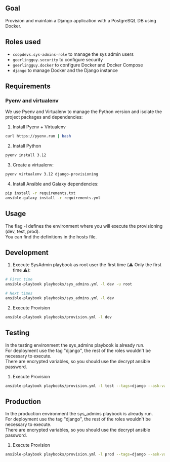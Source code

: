 ## Goal
Provision and maintain a Django application with a PostgreSQL DB using Docker.

## Roles used
* `coopdevs.sys-admins-role` to manage the sys admin users
* `geerlingguy.security` to configure security
* `geerlingguy.docker` to configure Docker and Docker Compose
* `django` to manage Docker and the Django instance

## Requirements
### Pyenv and virtualenv

We use Pyenv and Virtualenv to manage the Python version and isolate the project packages and dependencies:

1. Install Pyenv + Virtualenv
```bash
curl https://pyenv.run | bash
```
2. Install Python
```bash
pyenv install 3.12
```
3. Create a virtualenv:
```bash
pyenv virtualenv 3.12 django-provisioning
```
4. Install Ansible and Galaxy dependencies:
```bash
pip install -r requirements.txt
ansible-galaxy install -r requirements.yml
```

## Usage
The flag -l defines the environment where you will execute the provisioning (dev, test, prod).  
You can find the definitions in the hosts file.


## Development
1. Execute SysAdmin playbook as root user the first time (:warning: Only the first time :warning:):
```bash
# First time
ansible-playbook playbooks/sys_admins.yml -l dev -u root

# Next times
ansible-playbook playbooks/sys_admins.yml -l dev
```
2. Execute Provision
```bash
ansible-playbook playbooks/provision.yml -l dev
```


## Testing
In the testing environment the sys_admins playbook is already run.  
For deployment use the tag "django", the rest of the roles wouldn't be necessary to execute.  
There are encrypted variables, so you should use the decrypt ansible password.

1. Execute Provision
```bash
ansible-playbook playbooks/provision.yml -l test --tags=django --ask-vault-pass
```

## Production
In the production environment the sys_admins playbook is already run.  
For deployment use the tag "django", the rest of the roles wouldn't be necessary to execute.  
There are encrypted variables, so you should use the decrypt ansible password.

1. Execute Provision
```bash
ansible-playbook playbooks/provision.yml -l prod --tags=django --ask-vault-pass
```